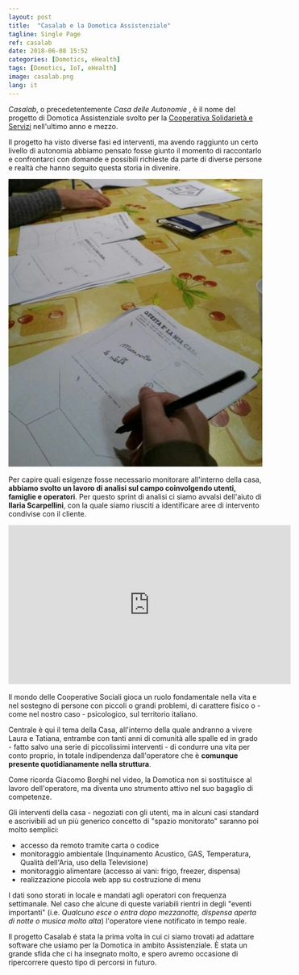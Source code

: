 ```yaml
---
layout: post
title:  "Casalab e la Domotica Assistenziale"
tagline: Single Page
ref: casalab
date: 2018-06-08 15:52
categories: [Domotics, eHealth]
tags: [Domotics, IoT, eHealth]
image: casalab.png
lang: it
---
```


_Casalab_, o precedetentemente _Casa delle Autonomie_ , è il nome del progetto di Domotica Assistenziale svolto per la [Cooperativa Solidarietà e Servizi](http://www.solidarietaeservizi.it/home.html) nell'ultimo anno e mezzo.

Il progetto ha visto diverse fasi ed interventi, ma avendo raggiunto un certo livello di autonomia abbiamo pensato fosse giunto il momento di raccontarlo e confrontarci con domande e possibili richieste da parte di diverse persone e realtà che hanno seguito questa storia in divenire.

![](/images/blog/field-analysis.png)

Per capire quali esigenze fosse necessario monitorare all'interno della casa, **abbiamo svolto un lavoro di analisi sul campo coinvolgendo utenti, famiglie e operatori**. Per questo sprint di analisi ci siamo avvalsi dell'aiuto di **Ilaria Scarpellini**, con la quale siamo riusciti a identificare aree di intervento condivise con il cliente.

<iframe width="560" height="315" src="https://www.youtube.com/embed/-zY2yGYtukU" frameborder="0" allow="autoplay; encrypted-media" allowfullscreen></iframe>

Il mondo delle Cooperative Sociali gioca un ruolo fondamentale nella vita e nel sostegno di persone con piccoli o grandi problemi, di carattere fisico o - come nel nostro caso - psicologico, sul territorio italiano.

Centrale è qui il tema della Casa, all'interno della quale andranno a vivere Laura e Tatiana, entrambe con tanti anni di comunità alle spalle ed in grado - fatto salvo una serie di piccolissimi interventi - di condurre una vita per conto proprio, in totale indipendenza dall'operatore che è **comunque presente quotidianamente nella struttura**.  

Come ricorda Giacomo Borghi nel video, la Domotica non si sostituisce al lavoro dell'operatore, ma diventa uno strumento attivo nel suo bagaglio di competenze.

Gli interventi della casa - negoziati con gli utenti, ma in alcuni casi standard e ascrivibili ad un più generico concetto di "spazio monitorato" saranno poi molto semplici:
* accesso da remoto tramite carta o codice
* monitoraggio ambientale (Inquinamento Acustico, GAS, Temperatura, Qualità dell'Aria, uso della Televisione)
* monitoraggio alimentare (accesso ai vani: frigo, freezer, dispensa)
* realizzazione piccola web app su costruzione di menu

I dati sono storati in locale e mandati agli operatori con frequenza settimanale. Nel caso che alcune di queste variabili rientri in degli "eventi importanti" (i.e. _Qualcuno esce o entra dopo mezzanotte, dispensa aperta di notte o musica molto alta_) l'operatore viene notificato in tempo reale.

Il progetto Casalab é stata la prima volta in cui ci siamo trovati ad adattare software che usiamo per la Domotica in ambito Assistenziale. È stata un grande sfida che ci ha insegnato molto, e spero avremo occasione di ripercorrere questo tipo di percorsi in futuro.
